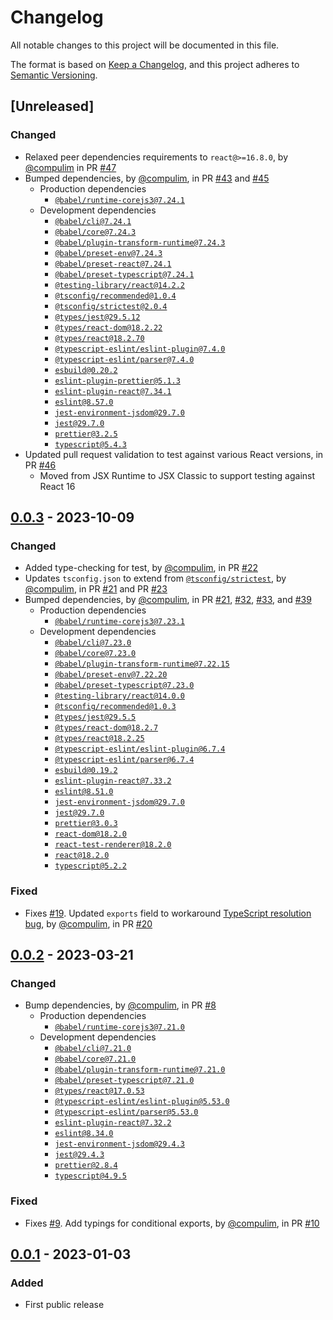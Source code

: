 # Changelog

All notable changes to this project will be documented in this file.

The format is based on [Keep a Changelog](https://keepachangelog.com/en/1.0.0/),
and this project adheres to [Semantic Versioning](https://semver.org/spec/v2.0.0.html).

## [Unreleased]

### Changed

- Relaxed peer dependencies requirements to `react@>=16.8.0`, by [@compulim](https://github.com/compulim) in PR [#47](https://github.com/compulim/use-ref-from/pull/47)
- Bumped dependencies, by [@compulim](https://github.com/compulim), in PR [#43](https://github.com/compulim/use-ref-from/pull/43) and [#45](https://github.com/compulim/use-ref-from/pull/45)
   - Production dependencies
      - [`@babel/runtime-corejs3@7.24.1`](https://npmjs.com/package/@babel/runtime-corejs3)
   - Development dependencies
      - [`@babel/cli@7.24.1`](https://npmjs.com/package/@babel/cli)
      - [`@babel/core@7.24.3`](https://npmjs.com/package/@babel/core)
      - [`@babel/plugin-transform-runtime@7.24.3`](https://npmjs.com/package/@babel/plugin-transform-runtime)
      - [`@babel/preset-env@7.24.3`](https://npmjs.com/package/@babel/preset-env)
      - [`@babel/preset-react@7.24.1`](https://npmjs.com/package/@babel/preset-react)
      - [`@babel/preset-typescript@7.24.1`](https://npmjs.com/package/@babel/preset-typescript)
      - [`@testing-library/react@14.2.2`](https://npmjs.com/package/@testing-library/react)
      - [`@tsconfig/recommended@1.0.4`](https://npmjs.com/package/@tsconfig/recommended)
      - [`@tsconfig/strictest@2.0.4`](https://npmjs.com/package/@tsconfig/strictest)
      - [`@types/jest@29.5.12`](https://npmjs.com/package/@types/jest)
      - [`@types/react-dom@18.2.22`](https://npmjs.com/package/@types/react-dom)
      - [`@types/react@18.2.70`](https://npmjs.com/package/@types/react)
      - [`@typescript-eslint/eslint-plugin@7.4.0`](https://npmjs.com/package/@typescript-eslint/eslint-plugin)
      - [`@typescript-eslint/parser@7.4.0`](https://npmjs.com/package/@typescript-eslint/parser)
      - [`esbuild@0.20.2`](https://npmjs.com/package/esbuild)
      - [`eslint-plugin-prettier@5.1.3`](https://npmjs.com/package/eslint-plugin-prettier)
      - [`eslint-plugin-react@7.34.1`](https://npmjs.com/package/eslint-plugin-react)
      - [`eslint@8.57.0`](https://npmjs.com/package/eslint)
      - [`jest-environment-jsdom@29.7.0`](https://npmjs.com/package/jest-environment-jsdom)
      - [`jest@29.7.0`](https://npmjs.com/package/jest)
      - [`prettier@3.2.5`](https://npmjs.com/package/prettier)
      - [`typescript@5.4.3`](https://npmjs.com/package/typescript)
- Updated pull request validation to test against various React versions, in PR [#46](https://github.com/compulim/use-ref-from/pull/46)
   - Moved from JSX Runtime to JSX Classic to support testing against React 16

## [0.0.3] - 2023-10-09

### Changed

- Added type-checking for test, by [@compulim](https://github.com/compulim), in PR [#22](https://github.com/compulim/use-ref-from/pull/22)
- Updates `tsconfig.json` to extend from [`@tsconfig/strictest`](https://npmjs.com/package/@tsconfig/strictest), by [@compulim](https://github.com/compulim), in PR [#21](https://github.com/compulim/use-ref-from/pull/21) and PR [#23](https://github.com/compulim/use-ref-from/pull/23)
- Bumped dependencies, by [@compulim](https://github.com/compulim), in PR [#21](https://github.com/compulim/use-ref-from/pull/21), [#32](https://github.com/compulim/use-ref-from/pull/32), [#33](https://github.com/compulim/use-ref-from/pull/33), and [#39](https://github.com/compulim/use-ref-from/pull/39)
   - Production dependencies
      - [`@babel/runtime-corejs3@7.23.1`](https://npmjs.com/package/@babel/runtime-corejs3)
   - Development dependencies
      - [`@babel/cli@7.23.0`](https://npmjs.com/package/@babel/cli)
      - [`@babel/core@7.23.0`](https://npmjs.com/package/@babel/core)
      - [`@babel/plugin-transform-runtime@7.22.15`](https://npmjs.com/package/@babel/plugin-transform-runtime)
      - [`@babel/preset-env@7.22.20`](https://npmjs.com/package/@babel/preset-env)
      - [`@babel/preset-typescript@7.23.0`](https://npmjs.com/package/@babel/preset-typescript)
      - [`@testing-library/react@14.0.0`](https://npmjs.com/package/@testing-library/react)
      - [`@tsconfig/recommended@1.0.3`](https://npmjs.com/package/@tsconfig/recommended)
      - [`@types/jest@29.5.5`](https://npmjs.com/package/@types/jest)
      - [`@types/react-dom@18.2.7`](https://npmjs.com/package/@types/react-dom)
      - [`@types/react@18.2.25`](https://npmjs.com/package/@types/react)
      - [`@typescript-eslint/eslint-plugin@6.7.4`](https://npmjs.com/package/@typescript-eslint/eslint-plugin)
      - [`@typescript-eslint/parser@6.7.4`](https://npmjs.com/package/@typescript-eslint/parser)
      - [`esbuild@0.19.2`](https://npmjs.com/package/esbuild)
      - [`eslint-plugin-react@7.33.2`](https://npmjs.com/package/eslint-plugin-react)
      - [`eslint@8.51.0`](https://npmjs.com/package/eslint)
      - [`jest-environment-jsdom@29.7.0`](https://npmjs.com/package/jest-environment-jsdom)
      - [`jest@29.7.0`](https://npmjs.com/package/jest)
      - [`prettier@3.0.3`](https://npmjs.com/package/prettier)
      - [`react-dom@18.2.0`](https://npmjs.com/package/react-dom)
      - [`react-test-renderer@18.2.0`](https://npmjs.com/package/react-test-renderer)
      - [`react@18.2.0`](https://npmjs.com/package/react)
      - [`typescript@5.2.2`](https://npmjs.com/package/typescript)

### Fixed

- Fixes [#19](https://github.com/compulim/use-ref-from/issues/19). Updated `exports` field to workaround [TypeScript resolution bug](https://github.com/microsoft/TypeScript/issues/50762), by [@compulim](https://github.com/compulim), in PR [#20](https://github.com/compulim/use-ref-from/pull/20)

## [0.0.2] - 2023-03-21

### Changed

- Bump dependencies, by [@compulim](https://github.com/compulim), in PR [#8](https://github.com/compulim/use-ref-from-pull/8)
   - Production dependencies
      - [`@babel/runtime-corejs3@7.21.0`](https://npmjs.com/package/@babel/runtime-corejs3)
   - Development dependencies
      - [`@babel/cli@7.21.0`](https://npmjs.com/package/@babel/cli)
      - [`@babel/core@7.21.0`](https://npmjs.com/package/@babel/core)
      - [`@babel/plugin-transform-runtime@7.21.0`](https://npmjs.com/package/@babel/plugin-transform-runtime)
      - [`@babel/preset-typescript@7.21.0`](https://npmjs.com/package/@babel/preset-typescript)
      - [`@types/react@17.0.53`](https://npmjs.com/package/@types/react)
      - [`@typescript-eslint/eslint-plugin@5.53.0`](https://npmjs.com/package/@typescript-eslint/eslint-plugin)
      - [`@typescript-eslint/parser@5.53.0`](https://npmjs.com/package/@typescript-eslint/parser)
      - [`eslint-plugin-react@7.32.2`](https://npmjs.com/package/eslint-plugin-react)
      - [`eslint@8.34.0`](https://npmjs.com/package/eslint)
      - [`jest-environment-jsdom@29.4.3`](https://npmjs.com/package/jest-environment-jsdom)
      - [`jest@29.4.3`](https://npmjs.com/package/jest)
      - [`prettier@2.8.4`](https://npmjs.com/package/prettier)
      - [`typescript@4.9.5`](https://npmjs.com/package/typescript)

### Fixed

- Fixes [#9](https://github.com/compulim/use-ref-from/issues/9). Add typings for conditional exports, by [@compulim](https://github.com/compulim), in PR [#10](https://github.com/compulim/use-ref-from/pull/10)

## [0.0.1] - 2023-01-03

### Added

- First public release

[0.0.3]: https://github.com/compulim/use-ref-from/compare/v0.0.2...v0.0.3
[0.0.2]: https://github.com/compulim/use-ref-from/compare/v0.0.1...v0.0.2
[0.0.1]: https://github.com/compulim/use-ref-from/releases/tag/v0.0.1
